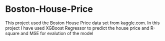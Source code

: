# Boston-House-Price
This project used the Boston House Price data set from kaggle.com. In this project I have used XGBoost Regressor to predict the house price and R-square and MSE for evalution of the model
